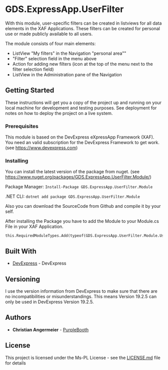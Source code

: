 ﻿# GDS.ExpressApp.UserFilter

With this module, user-specific filters can be created in listviews for all data elements in the XAF Applications. These filters can be created for personal use or made publicly available to all users. 

The module consists of four main elements:

* ListView "My filters" in the Navigation "personal area""
* "Filter" selection field in the menu above
* Action for adding new filters (icon at the top of the menu next to the filter selection field)
* ListView in the Administration pane of the Navigation

## Getting Started

These instructions will get you a copy of the project up and running on your local machine for development and testing purposes. See deployment for notes on how to deploy the project on a live system.

### Prerequisites

This module is based on the DevExpress eXpressApp Framework (XAF). You need an valid subscription for the DevExpress Framework to get work. (see https://www.devexpress.com)


### Installing

You can install the latest version of the package from nuget. (see https://www.nuget.org/packages/GDS.ExpressApp.UserFilter.Module/) 


Package Manager: 
```Install-Package GDS.ExpressApp.UserFilter.Module```

.NET CLI: 
```dotnet add package GDS.ExpressApp.UserFilter.Module```


Also you can download the SourceCode from Github and compile it by your self. 

After installing the Package you have to add the Module to your Module.cs File in your XAF Application.
```
this.RequiredModuleTypes.Add(typeof(GDS.ExpressApp.UserFilter.Module.UserFilterModule));
```


## Built With

* [DevExpress](https://www.devexpress.com) - DevExpress

## Versioning

I use the version information from DevExpress to make sure that there are no incompatibilities or misunderstandings. This means Version 19.2.5 can only be used in DevExpress Version 19.2.5.

## Authors

* **Christian Angermeier**  - [PurpleBooth](https://github.com/gdsanger)

## License

This project is licensed under the Ms-PL License - see the [LICENSE.md](LICENSE.md) file for details

